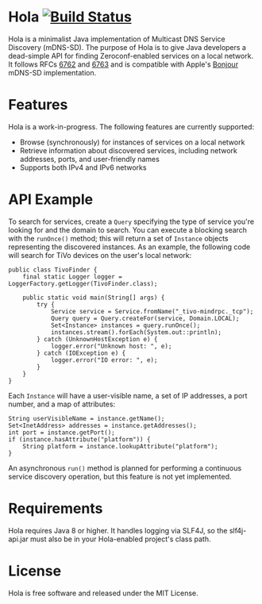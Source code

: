 Hola [![Build Status](https://travis-ci.org/fflewddur/hola.svg?branch=master)](https://travis-ci.org/fflewddur/hola)
====

Hola is a minimalist Java implementation of Multicast DNS Service Discovery (mDNS-SD). The purpose of Hola is to give Java developers a dead-simple API for finding Zeroconf-enabled services on a local network. It follows RFCs [6762](https://tools.ietf.org/html/rfc6762) and [6763](https://tools.ietf.org/html/rfc6763) and is compatible with Apple's [Bonjour](https://developer.apple.com/bonjour/) mDNS-SD implementation.

# Features

Hola is a work-in-progress. The following features are currently supported:

 - Browse (synchronously) for instances of services on a local network
 - Retrieve information about discovered services, including network addresses, ports, and user-friendly names
 - Supports both IPv4 and IPv6 networks

# API Example

To search for services, create a `Query` specifying the type of service you're looking for and the domain to search. You can execute a blocking search with the `runOnce()` method; this will return a set of `Instance` objects representing the discovered instances. As an example, the following code  will search for TiVo devices on the user's local network:

    public class TivoFinder {
        final static Logger logger = LoggerFactory.getLogger(TivoFinder.class);

        public static void main(String[] args) {
            try {
                Service service = Service.fromName("_tivo-mindrpc._tcp");
                Query query = Query.createFor(service, Domain.LOCAL);
                Set<Instance> instances = query.runOnce();
                instances.stream().forEach(System.out::println);
            } catch (UnknownHostException e) {
                logger.error("Unknown host: ", e);
            } catch (IOException e) {
                logger.error("IO error: ", e);
            }
        }
    }

Each `Instance` will have a user-visible name, a set of IP addresses, a port number, and a map of attributes:

    String userVisibleName = instance.getName();
    Set<InetAddress> addresses = instance.getAddresses();
    int port = instance.getPort();
    if (instance.hasAttribute("platform")) {
        String platform = instance.lookupAttribute("platform");
    }

An asynchronous `run()` method is planned for performing a continuous service discovery operation, but this feature is not yet implemented.

# Requirements

Hola requires Java 8 or higher. It handles logging via SLF4J, so the slf4j-api.jar must also be in your Hola-enabled project's class path.

# License

Hola is free software and released under the MIT License.